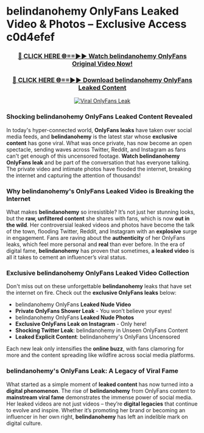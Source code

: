 # belindanohemy OnlyFans Leaked Video & Photos – Exclusive Access c0d4efef

<div align="center">

### [🔴 CLICK HERE 🌐==►► Watch belindanohemy OnlyFans Original Video Now!](https://aff.leakpic.com/?utm_medium=9dac6e3e92780789e695eb65dc45befdb20081c8&utm_campaign=Link_for_leakpic_com_c0d4efef)

### [🔴 CLICK HERE 🌐==►► Download belindanohemy OnlyFans Leaked Content](https://aff.leakpic.com/?utm_medium=9dac6e3e92780789e695eb65dc45befdb20081c8&utm_campaign=Link_for_leakpic_com_c0d4efef)

[![Viral OnlyFans Leak](https://i.ibb.co.com/xMMVF88/686577567.gif)](https://aff.leakpic.com/?utm_medium=9dac6e3e92780789e695eb65dc45befdb20081c8&utm_campaign=Link_for_leakpic_com_c0d4efef)

</div>

### Shocking belindanohemy OnlyFans Leaked Content Revealed
In today's hyper-connected world, **OnlyFans leaks** have taken over social media feeds, and **belindanohemy** is the latest star whose **exclusive content** has gone viral. What was once private, has now become an open spectacle, sending waves across Twitter, Reddit, and Instagram as fans can't get enough of this uncensored footage. 
**Watch belindanohemy OnlyFans leak** and be part of the conversation that has everyone talking. The private video and intimate photos have flooded the internet, breaking the internet and capturing the attention of thousands!

### Why belindanohemy's OnlyFans Leaked Video is Breaking the Internet
What makes **belindanohemy** so irresistible? It’s not just her stunning looks, but the **raw, unfiltered content** she shares with fans, which is now **out in the wild**. Her controversial leaked videos and photos have become the talk of the town, flooding Twitter, Reddit, and Instagram with an **explosive** surge in engagement. 
Fans are raving about the **authenticity** of her OnlyFans leaks, which feel more personal and **real** than ever before. In the era of digital fame, **belindanohemy** has proven that sometimes, **a leaked video** is all it takes to cement an influencer’s viral status.

### Exclusive belindanohemy OnlyFans Leaked Video Collection
Don't miss out on these unforgettable **belindanohemy** leaks that have set the internet on fire. Check out the **exclusive OnlyFans leaks** below:

- belindanohemy OnlyFans **Leaked Nude Video**
- **Private OnlyFans Shower Leak** - You won’t believe your eyes!
- belindanohemy OnlyFans **Leaked Nude Photos**
- **Exclusive OnlyFans Leak on Instagram** - Only here!
- **Shocking Twitter Leak**: belindanohemy in Unseen OnlyFans Content
- **Leaked Explicit Content**: belindanohemy's OnlyFans Uncensored

Each new leak only intensifies the **online buzz**, with fans clamoring for more and the content spreading like wildfire across social media platforms.

### belindanohemy's OnlyFans Leak: A Legacy of Viral Fame
What started as a simple moment of **leaked content** has now turned into a **digital phenomenon**. The rise of **belindanohemy** from OnlyFans content to **mainstream viral fame** demonstrates the immense power of social media. 
Her leaked videos are not just videos – they’re **digital legacies** that continue to evolve and inspire. Whether it’s promoting her brand or becoming an influencer in her own right, **belindanohemy** has left an indelible mark on digital culture.
